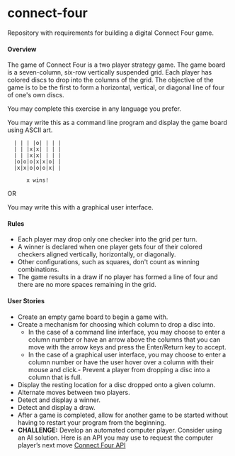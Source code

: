 # connect-four
Repository with requirements for building a digital Connect Four game.

#### Overview
The game of Connect Four is a two player strategy game. The game board is a seven-column, six-row vertically suspended grid. Each player has colored discs to drop into the columns of the grid. The objective of the game is to be the first to form a horizontal, vertical, or diagonal line of four of one's own discs. 

You may complete this exercise in any language you prefer. 

You may write this as a command line program and display the game board using ASCII art.

````| | | | | | | |  
  | | | |o| | | |
  | | |x|x| | | |
  | | |x|x| | | |
  |o|o|o|x|x|o| |
  |x|x|o|o|o|x| |

      x wins!
````

OR
  
You may write this with a graphical user interface.
          


#### Rules
-   Each player may drop only one checker into the grid per turn.
-   A winner is declared when one player gets four of their colored checkers aligned vertically, horizontally, or diagonally.
-   Other configurations, such as squares, don't count as winning combinations.
-   The game results in a draw if no player has formed a line of four and there are no more spaces remaining in the grid.

#### User Stories
- Create an empty game board to begin a game with.
-   Create a mechanism for choosing which column to drop a disc into.
	- In the case of a command line interface, you may choose to enter a column number or have an arrow above the columns that you can move with the arrow keys and press the Enter/Return key to accept.
	- In the case of a graphical user interface, you may choose to enter a column number or have the user hover over a column with their mouse and click.- Prevent a player from dropping a disc into a column that is full.
- Display the resting location for a disc dropped onto a given column.
- Alternate moves between two players.
- Detect and display a winner.
- Detect and display a draw.
- After a game is completed, allow for another game to be started without having to restart your program from the beginning.
- **CHALLENGE:** Develop an automated computer player. Consider using an AI solution. Here is an API you may use to request the computer player’s next move [Connect Four API](http://kevinalbs.com/connect4/back-end/info.html)
